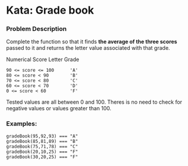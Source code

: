 # Kata: Grade book

### Problem Description

Complete the function so that it finds **the average of the three scores** passed to it and returns the letter value associated with that grade.

Numerical Score Letter Grade

    90 <= score <= 100      'A'
    80 <= score < 90        'B'
    70 <= score < 80        'C'
    60 <= score < 70        'D'
    0 <= score < 60         'F'

Tested values are all between 0 and 100. Theres is no need to check for negative values or values greater than 100.

### Examples:

    gradeBook(95,92,93) === "A"
    gradeBook(85,81,89) === "B"
    gradeBook(75,71,78) === "C"
    gradeBook(20,10,25) === "F"
    gradeBook(30,20,25) === "F"
